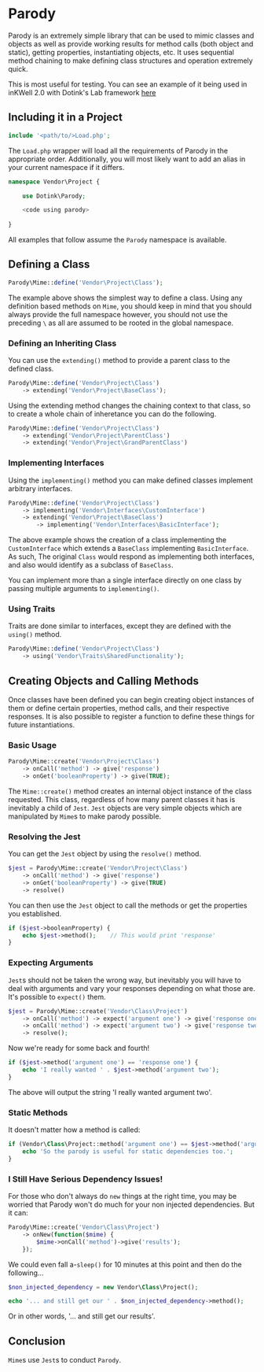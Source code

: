 # Parody

Parody is an extremely simple library that can be used to mimic classes and objects as well as provide working results for method calls (both object and static), getting properties, instantiating objects, etc.  It uses sequential method chaining to make defining class structures and operation extremely quick.

This is most useful for testing.  You can see an example of it being used in inKWell 2.0 with Dotink's Lab framework [here](https://github.com/dotink/inKWellToo/blob/master/external/testing/tests/Core.php)

## Including it in a Project

```php
include '<path/to/>Load.php';
```

The `Load.php` wrapper will load all the requirements of Parody in the appropriate order.  Additionally, you will most likely want to add an alias in your current namespace if it differs.

```php
namespace Vendor\Project {

	use Dotink\Parody;

	<code using parody>
	
}
```

All examples that follow assume the `Parody` namespace is available.

## Defining a Class

```php
Parody\Mime::define('Vendor\Project\Class');
```

The example above shows the simplest way to define a class.  Using any definition based methods on `Mime`, you should keep in mind that you should always provide the full namespace however, you should not use the preceding `\` as all are assumed to be rooted in the global namespace.

### Defining an Inheriting Class

You can use the `extending()` method to provide a parent class to the defined class.

```php
Parody\Mime::define('Vendor\Project\Class')
	-> extending('Vendor\Project\BaseClass');
```

Using the extending method changes the chaining context to that class, so to create a whole chain
of inheretance you can do the following.

```php
Parody\Mime::define('Vendor\Project\Class')
	-> extending('Vendor\Project\ParentClass')
	-> extending('Vendor\Project\GrandParentClass')
```

### Implementing Interfaces

Using the `implementing()` method you can make defined classes implement arbitrary interfaces.

```php
Parody\Mime::define('Vendor\Project\Class')
	-> implementing('Vendor\Interfaces\CustomInterface')
	-> extending('Vendor\Project\BaseClass')
		-> implementing('Vendor\Interfaces\BasicInterface');
```

The above example shows the creation of a class implementing the `CustomInterface` which extends a `BaseClass` implementing `BasicInterface`.  As such, The original `Class` would respond as implementing both interfaces, and also would identify as a subclass of `BaseClass`.

You can implement more than a single interface directly on one class by passing multiple arguments to `implementing()`.

### Using Traits

Traits are done similar to interfaces, except they are defined with the `using()` method.

```php
Parody\Mime::define('Vendor\Project\Class')
	-> using('Vendor\Traits\SharedFunctionality');
```

## Creating Objects and Calling Methods

Once classes have been defined you can begin creating object instances of them or define certain properties, method calls, and their respective responses.  It is also possible to register a function to define these things for future instantiations.

### Basic Usage

```php
Parody\Mime::create('Vendor\Project\Class')
	-> onCall('method') -> give('response')
	-> onGet('booleanProperty') -> give(TRUE);
```

The `Mime::create()` method creates an internal object instance of the class requested.  This class, regardless of how many parent classes it has is inevitably a child of `Jest`.  `Jest` objects are very simple objects which are manipulated by `Mime`s to make parody possible.

### Resolving the Jest

You can get the `Jest` object by using the `resolve()` method.

```php
$jest = Parody\Mime::create('Vendor\Project\Class')
	-> onCall('method') -> give('response')
	-> onGet('booleanProperty') -> give(TRUE)
	-> resolve()
```

You can then use the `Jest` object to call the methods or get the properties you established.

```php
if ($jest->booleanProperty) {
	echo $jest->method();    // This would print 'response'
}
```

### Expecting Arguments

`Jest`s should not be taken the wrong way, but inevitably you will have to deal with arguments and vary your responses depending on what those are.  It's possible to `expect()` them.

```php
$jest = Parody\Mime::create('Vendor\Class\Project')
	-> onCall('method') -> expect('argument one') -> give('response one')
	-> onCall('method') -> expect('argument two') -> give('response two')
	-> resolve();
```

Now we're ready for some back and fourth!

```php
if ($jest->method('argument one') == 'response one') {
	echo 'I really wanted ' . $jest->method('argument two');
}
```
The above will output the string 'I really wanted argument two'.

### Static Methods

It doesn't matter how a method is called:

```php
if (Vendor\Class\Project::method('argument one') == $jest->method('argument one')) {
	echo 'So the parody is useful for static dependencies too.';
}
```

### I Still Have Serious Dependency Issues!

For those who don't always do `new` things at the right time, you may be worried that Parody won't do much for your non injected dependencies.  But it can:

```php
Parody\Mime::create('Vendor\Class\Project')
	-> onNew(function($mime) {
		$mime->onCall('method')->give('results');
	});
```

We could even fall a-`sleep()` for 10 minutes at this point and then do the following...

```php
$non_injected_dependency = new Vendor\Class\Project();

echo '... and still get our ' . $non_injected_dependency->method();
```

Or in other words, '... and still get our results'.

## Conclusion

`Mime`s use `Jest`s to conduct `Parody`.

